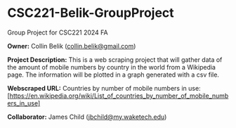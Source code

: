 # CSC221-Belik-GroupProject
Group Project for CSC221 2024 FA

__Owner:__ Collin Belik (collin.belik@gmail.com)

__Project Description:__ This is a web scraping project that will gather data of the amount of mobile numbers by country in the world
                         from a Wikipedia page.  The information will be plotted in a graph generated with a csv file.

__Webscraped URL:__ Countries by number of mobile numbers in use: [https://en.wikipedia.org/wiki/List_of_countries_by_number_of_mobile_numbers_in_use]

__Collaborator:__ James Child (jbchild@my.waketech.edu)
